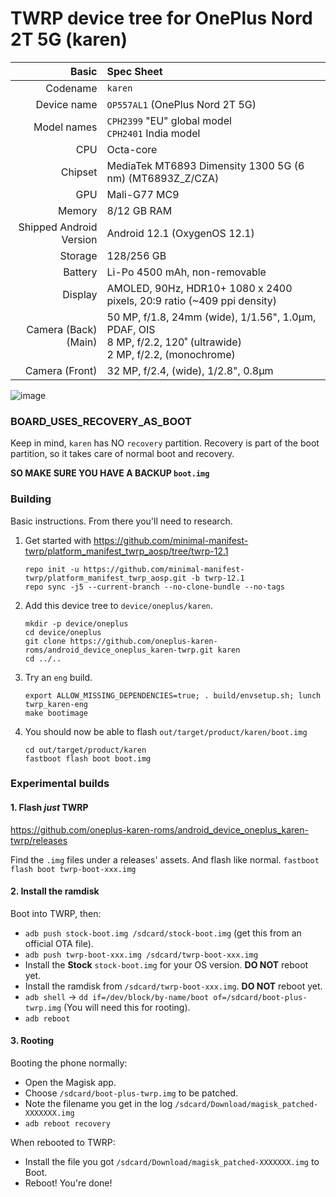 TWRP device tree for OnePlus Nord 2T 5G (karen)
===============================================

| Basic                   | Spec Sheet                                                                                                                     |
| -----------------------:|:------------------------------------------------------------------------------------------------------------------------------ |
| Codename                | `karen`                                                                                                                        |
| Device name             | `OP557AL1` (OnePlus Nord 2T 5G)                                                                                                |
| Model names             | `CPH2399` "EU" global model<br/>`CPH2401` India model                                                                          |
| CPU                     | Octa-core                                                                                                                      |
| Chipset                 | MediaTek MT6893 Dimensity 1300 5G (6 nm) (MT6893Z_Z/CZA)                                                                       |
| GPU                     | Mali-G77 MC9                                                                                                                   |
| Memory                  | 8/12 GB RAM                                                                                                                    |
| Shipped Android Version | Android 12.1 (OxygenOS 12.1)                                                                                                   |
| Storage                 | 128/256 GB                                                                                                                     |
| Battery                 | Li-Po 4500 mAh, non-removable                                                                                                  |
| Display                 | AMOLED, 90Hz, HDR10+ 1080 x 2400 pixels, 20:9 ratio (~409 ppi density)                                                         |
| Camera (Back)(Main)     | 50 MP, f/1.8, 24mm (wide), 1/1.56", 1.0µm, PDAF, OIS<br/>8 MP, f/2.2, 120˚ (ultrawide)<br/>2 MP, f/2.2, (monochrome)           |
| Camera (Front)          | 32 MP, f/2.4, (wide), 1/2.8", 0.8µm                                                                                            |

![image](https://fdn2.gsmarena.com/vv/pics/oneplus/oneplus-nord-2t-5g-1.jpg)

### BOARD_USES_RECOVERY_AS_BOOT

Keep in mind, `karen` has NO `recovery` partition.
Recovery is part of the boot partition, so it takes care of normal boot and recovery.

**SO MAKE SURE YOU HAVE A BACKUP `boot.img`**

### Building

Basic instructions. From there you'll need to research.

1. Get started with https://github.com/minimal-manifest-twrp/platform_manifest_twrp_aosp/tree/twrp-12.1
   ```
   repo init -u https://github.com/minimal-manifest-twrp/platform_manifest_twrp_aosp.git -b twrp-12.1
   repo sync -j5 --current-branch --no-clone-bundle --no-tags
   ```

1. Add this device tree to `device/oneplus/karen`.
   ```
   mkdir -p device/oneplus
   cd device/oneplus
   git clone https://github.com/oneplus-karen-roms/android_device_oneplus_karen-twrp.git karen
   cd ../..
   ```

1. Try an `eng` build.
   ```
   export ALLOW_MISSING_DEPENDENCIES=true; . build/envsetup.sh; lunch twrp_karen-eng
   make bootimage
   ```

1. You should now be able to flash `out/target/product/karen/boot.img`
   ```
   cd out/target/product/karen
   fastboot flash boot boot.img
   ```

### Experimental builds

#### 1. Flash *just* TWRP

https://github.com/oneplus-karen-roms/android_device_oneplus_karen-twrp/releases

Find the `.img` files under a releases' assets.
And flash like normal. `fastboot flash boot twrp-boot-xxx.img`

#### 2. Install the ramdisk

Boot into TWRP, then:
- `adb push stock-boot.img /sdcard/stock-boot.img` (get this from an official OTA file).
- `adb push twrp-boot-xxx.img /sdcard/twrp-boot-xxx.img`
- Install the **Stock** `stock-boot.img` for your OS version. **DO NOT** reboot yet.
- Install the ramdisk from `/sdcard/twrp-boot-xxx.img`. **DO NOT** reboot yet.
- `adb shell` -> `dd if=/dev/block/by-name/boot of=/sdcard/boot-plus-twrp.img` (You will need this for rooting).
- `adb reboot`

#### 3. Rooting

Booting the phone normally:
- Open the Magisk app.
- Choose `/sdcard/boot-plus-twrp.img` to be patched.
- Note the filename you get in the log `/sdcard/Download/magisk_patched-XXXXXXX.img`
- `adb reboot recovery`

When rebooted to TWRP:
- Install the file you got `/sdcard/Download/magisk_patched-XXXXXXX.img` to Boot.
- Reboot! You're done!
